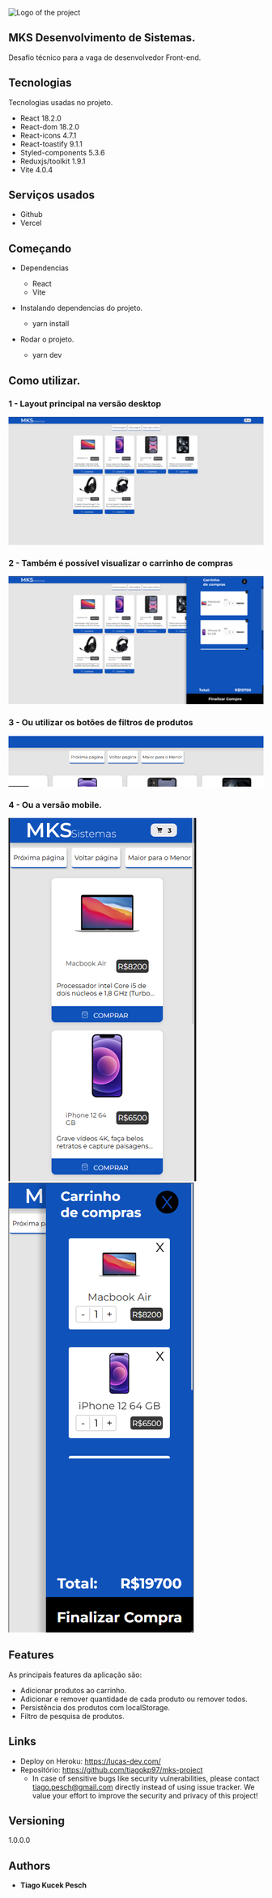 
![Logo of the project](https://fonts.googleapis.com/css2?family=Montserrat:ital,wght@0,100;0,200;0,300;0,400;0,500;0,600;0,700;0,800;0,900;1,100;1,200;1,300;1,400;1,500;1,600;1,700;1,800;1,900&family=Pacifico&display=swap)


## MKS Desenvolvimento de Sistemas.
Desafio técnico para a vaga de desenvolvedor Front-end.


## Tecnologias

Tecnologias usadas no projeto.

* React 18.2.0
* React-dom 18.2.0
* React-icons 4.7.1
* React-toastify 9.1.1
* Styled-components 5.3.6
* Reduxjs/toolkit 1.9.1
* Vite 4.0.4

## Serviços usados

* Github
* Vercel

## Começando

* Dependencias
  - React  
  - Vite
  
* Instalando dependencias do projeto.
  - yarn install
  
* Rodar o projeto.
  - yarn dev

## Como utilizar.

### 1 - Layout principal na versão desktop

![Homepage image](https://github.com/tiagokp97/mks-project/blob/master/public/project-images/Layout-desktop.png)

### 2 - Também é possível visualizar o carrinho de compras

![Cart](https://github.com/tiagokp97/mks-project/blob/master/public/project-images/Carrinho-desktop.png)

### 3 - Ou utilizar os botões de filtros de produtos

![Filter Buttons](https://github.com/tiagokp97/mks-project/blob/master/public/project-images/filtros-api.png)


### 4 - Ou a versão mobile.

![mobile](https://github.com/tiagokp97/mks-project/blob/master/public/project-images/Layout-mobile.png)
![mobile](https://github.com/tiagokp97/mks-project/blob/master/public/project-images/carrinho-mobile.png)


## Features

As principais features da aplicação são:
 - Adicionar produtos ao carrinho.
 - Adicionar e remover quantidade de cada produto ou remover todos.
 - Persistência dos produtos com localStorage.
 - Filtro de pesquisa de produtos.



## Links
  - Deploy on Heroku: https://lucas-dev.com/
  - Repositório: https://github.com/tiagokp97/mks-project
    - In case of sensitive bugs like security vulnerabilities, please contact
      tiago.pesch@gmail.com directly instead of using issue tracker. We value your effort
      to improve the security and privacy of this project!

  ## Versioning

  1.0.0.0


  ## Authors

  * **Tiago Kucek Pesch** 

